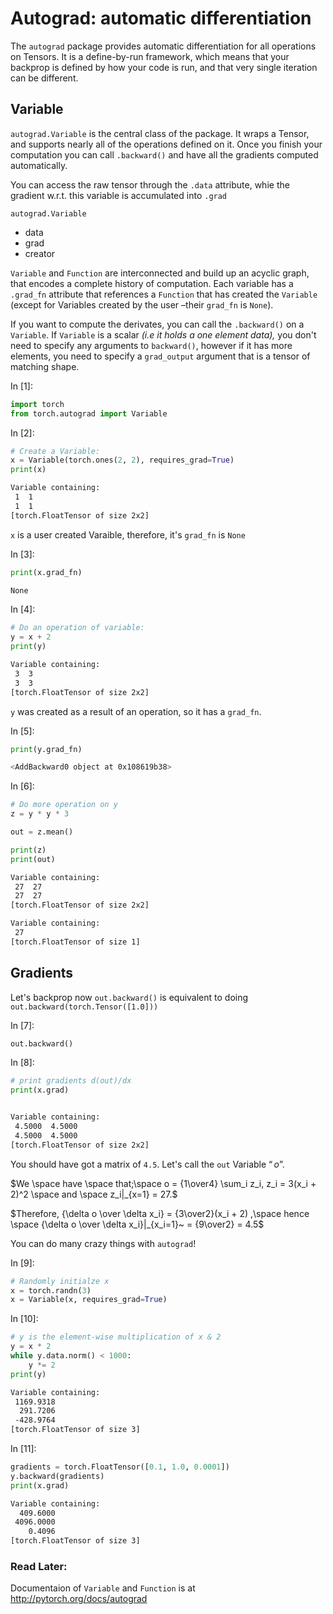 # Autograd: automatic differentiation

The `autograd` package provides automatic differentiation for all operations on Tensors. It is a define-by-run framework, which means that your backprop is defined by how your code is run, and that very single iteration can be different.

## Variable

`autograd.Variable` is the central class of the package. It wraps a Tensor, and supports nearly all of the operations defined on it. Once you finish your computation you can call `.backward()` and have all the gradients computed automatically.

You can access the raw tensor through the `.data` attribute, whie the gradient w.r.t. this variable is accumulated into `.grad`

`autograd.Variable`

- data
- grad
- creator

`Variable` and `Function` are interconnected and build up an acyclic graph, that encodes a complete history of computation. Each variable has a `.grad_fn` attribute that references a `Function` that has created the `Variable` (except for Variables created by the user –their `grad_fn` is `None`).

If you want to compute the derivates, you can call the `.backward()` on a `Variable`. If `Variable` is a scalar *(i.e it holds a one element data),* you don't need to specify any arguments to `backward()`, however if it has more elements, you need to specify a `grad_output` argument that is a tensor of matching shape.



In [1]:

```python
import torch
from torch.autograd import Variable
```

In [2]:

```python
# Create a Variable:
x = Variable(torch.ones(2, 2), requires_grad=True)
print(x)
```

```sh
Variable containing:
 1  1
 1  1
[torch.FloatTensor of size 2x2]


```

`x` is a user created Varaible, therefore, it's `grad_fn` is `None`

In [3]:

```python
print(x.grad_fn)
```

```sh
None

```

In [4]:

```python
# Do an operation of variable:
y = x + 2
print(y)
```

```sh
Variable containing:
 3  3
 3  3
[torch.FloatTensor of size 2x2]


```

`y` was created as a result of an operation, so it has a `grad_fn`.

In [5]:

```python
print(y.grad_fn)
```

```sh
<AddBackward0 object at 0x108619b38>

```

In [6]:

```python
# Do more operation on y
z = y * y * 3

out = z.mean()

print(z)
print(out)
```

```sh
Variable containing:
 27  27
 27  27
[torch.FloatTensor of size 2x2]

Variable containing:
 27
[torch.FloatTensor of size 1]


```

## Gradients

Let's backprop now `out.backward()` is equivalent to doing `out.backward(torch.Tensor([1.0]))`

In [7]:

```python
out.backward()
```

In [8]:

```python
# print gradients d(out)/dx
print(x.grad)
```

```sh

Variable containing:
 4.5000  4.5000
 4.5000  4.5000
[torch.FloatTensor of size 2x2]

```

You should have got a matrix of `4.5`. Let's call the `out` Variable $“o”$.

 $We \space have \space that;\space o = {1\over4} \sum_i z_i, z_i = 3(x_i + 2)^2 \space and \space z_i|_{x=1} = 27.$

$Therefore, {\delta o \over \delta x_i} = {3\over2}(x_i + 2) ,\space hence \space {\delta o \over \delta x_i}|_{x_i=1}~ =  {9\over2} = 4.5$

You can do many crazy things with `autograd`!

In [9]:

```python
# Randomly initialze x
x = torch.randn(3)
x = Variable(x, requires_grad=True)
```

In [10]:

```python
# y is the element-wise multiplication of x & 2
y = x * 2
while y.data.norm() < 1000:
    y *= 2
print(y)
```

```sh
Variable containing:
 1169.9318
  291.7206
 -428.9764
[torch.FloatTensor of size 3]


```

In [11]:

```python
gradients = torch.FloatTensor([0.1, 1.0, 0.0001])
y.backward(gradients)
print(x.grad)
```

```sh
Variable containing:
  409.6000
 4096.0000
    0.4096
[torch.FloatTensor of size 3]


```

### Read Later:

Documentaion of `Variable` and `Function` is at <http://pytorch.org/docs/autograd>